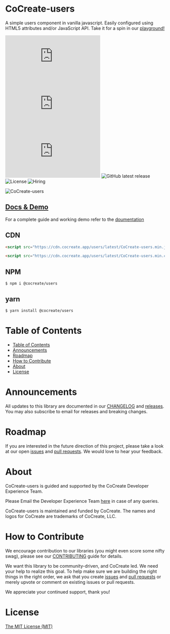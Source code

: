 # CoCreate-users

A simple users component in vanilla javascript. Easily configured using HTML5 attributes and/or JavaScript API. Take it for a spin in our [playground!](https://cocreate.app/docs/users)

![minified](https://img.badgesize.io/https://cdn.cocreate.app/users/latest/CoCreate-users.min.js?style=flat-square&label=minified&color=orange)
![gzip](https://img.badgesize.io/https://cdn.cocreate.app/users/latest/CoCreate-users.min.js?compression=gzip&style=flat-square&label=gzip&color=yellow)
![brotli](https://img.badgesize.io/https://cdn.cocreate.app/users/latest/CoCreate-users.min.js?compression=brotli&style=flat-square&label=brotli)
![GitHub latest release](https://img.shields.io/github/v/release/CoCreate-app/CoCreate-users?style=flat-square)
![License](https://img.shields.io/github/license/CoCreate-app/CoCreate-users?style=flat-square)
![Hiring](https://img.shields.io/static/v1?style=flat-square&label=&message=Hiring&color=blueviolet)

![CoCreate-users](https://cdn.cocreate.app/docs/CoCreate-users.gif)

## [Docs & Demo](https://cocreate.app/docs/users)

For a complete guide and working demo refer to the [doumentation](https://cocreate.app/docs/users)

## CDN

```html
<script src="https://cdn.cocreate.app/users/latest/CoCreate-users.min.js"></script>
```

```html
<script src="https://cdn.cocreate.app/users/latest/CoCreate-users.min.css"></script>
```

## NPM

```shell
$ npm i @cocreate/users
```

## yarn

```shell
$ yarn install @cocreate/users
```

# Table of Contents

- [Table of Contents](#table-of-contents)
- [Announcements](#announcements)
- [Roadmap](#roadmap)
- [How to Contribute](#how-to-contribute)
- [About](#about)
- [License](#license)

<a name="announcements"></a>

# Announcements

All updates to this library are documented in our [CHANGELOG](https://github.com/CoCreate-app/CoCreate-users/blob/master/CHANGELOG.md) and [releases](https://github.com/CoCreate-app/CoCreate-users/releases). You may also subscribe to email for releases and breaking changes.

<a name="roadmap"></a>

# Roadmap

If you are interested in the future direction of this project, please take a look at our open [issues](https://github.com/CoCreate-app/CoCreate-users/issues) and [pull requests](https://github.com/CoCreate-app/CoCreate-users/pulls). We would love to hear your feedback.

<a name="about"></a>

# About

CoCreate-users is guided and supported by the CoCreate Developer Experience Team.

Please Email the Developer Experience Team [here](mailto:develop@cocreate.app) in case of any queries.

CoCreate-users is maintained and funded by CoCreate. The names and logos for CoCreate are trademarks of CoCreate, LLC.

<a name="contribute"></a>

# How to Contribute

We encourage contribution to our libraries (you might even score some nifty swag), please see our [CONTRIBUTING](https://github.com/CoCreate-app/CoCreate-users/blob/master/CONTRIBUTING.md) guide for details.

We want this library to be community-driven, and CoCreate led. We need your help to realize this goal. To help make sure we are building the right things in the right order, we ask that you create [issues](https://github.com/CoCreate-app/CoCreate-users/issues) and [pull requests](https://github.com/CoCreate-app/CoCreate-users/pulls) or merely upvote or comment on existing issues or pull requests.

We appreciate your continued support, thank you!

# License

[The MIT License (MIT)](https://github.com/CoCreate-app/CoCreate-users/blob/master/LICENSE)
